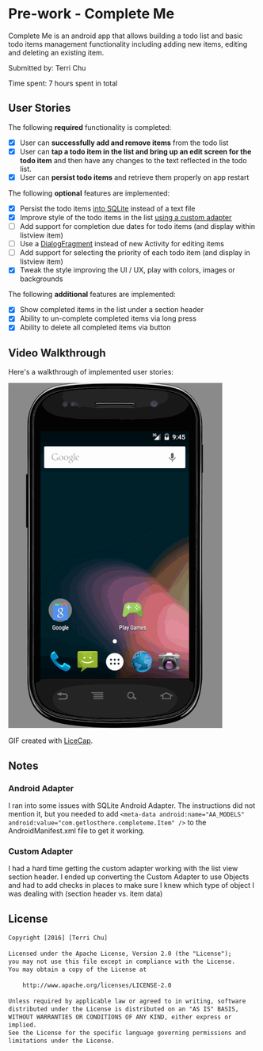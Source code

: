 # Pre-work - Complete Me

Complete Me is an android app that allows building a todo list and basic todo items management functionality including adding new items, editing and deleting an existing item.

Submitted by: Terri Chu

Time spent: 7 hours spent in total

## User Stories

The following **required** functionality is completed:

* [X] User can **successfully add and remove items** from the todo list
* [X] User can **tap a todo item in the list and bring up an edit screen for the todo item** and then have any changes to the text reflected in the todo list.
* [X] User can **persist todo items** and retrieve them properly on app restart

The following **optional** features are implemented:

* [X] Persist the todo items [into SQLite](http://guides.codepath.com/android/Persisting-Data-to-the-Device#sqlite) instead of a text file
* [X] Improve style of the todo items in the list [using a custom adapter](http://guides.codepath.com/android/Using-an-ArrayAdapter-with-ListView)
* [ ] Add support for completion due dates for todo items (and display within listview item)
* [ ] Use a [DialogFragment](http://guides.codepath.com/android/Using-DialogFragment) instead of new Activity for editing items
* [ ] Add support for selecting the priority of each todo item (and display in listview item)
* [X] Tweak the style improving the UI / UX, play with colors, images or backgrounds

The following **additional** features are implemented:

* [X] Show completed items in the list under a section header
* [X] Ability to un-complete completed items via long press
* [X] Ability to delete all completed items via button

## Video Walkthrough 

Here's a walkthrough of implemented user stories:

<img src='https://raw.githubusercontent.com/violetaria/completeme/master/complete_me_recording.gif' title='Video Walkthrough' width='' alt='Video Walkthrough' />

GIF created with [LiceCap](http://www.cockos.com/licecap/).

## Notes

### Android Adapter

I ran into some issues with SQLite Android Adapter.  The instructions did not mention it, but you needed to add `<meta-data android:name="AA_MODELS" android:value="com.getlosthere.completeme.Item" />` to the AndroidManifest.xml file to get it working.

### Custom Adapter

I had a hard time getting the custom adapter working with the list view section header.  I ended up converting the Custom Adapter to use Objects and had to add checks in places to make sure I knew which type of object I was dealing with (section header vs. item data)

## License

    Copyright [2016] [Terri Chu]

    Licensed under the Apache License, Version 2.0 (the "License");
    you may not use this file except in compliance with the License.
    You may obtain a copy of the License at

        http://www.apache.org/licenses/LICENSE-2.0

    Unless required by applicable law or agreed to in writing, software
    distributed under the License is distributed on an "AS IS" BASIS,
    WITHOUT WARRANTIES OR CONDITIONS OF ANY KIND, either express or implied.
    See the License for the specific language governing permissions and
    limitations under the License.

